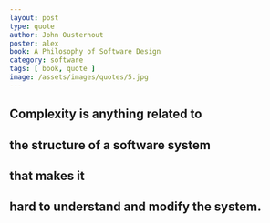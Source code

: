 ```yaml
---
layout: post
type: quote
author: John Ousterhout
poster: alex
book: A Philosophy of Software Design
category: software
tags: [ book, quote ]
image: /assets/images/quotes/5.jpg
---
```

## Complexity is anything related to 
## the structure of a software system 
## that makes it 
## hard to understand and modify the system.